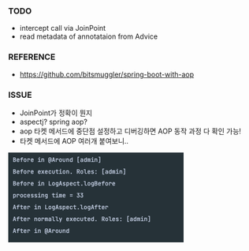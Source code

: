 ### TODO
- intercept call via JoinPoint
- read metadata of annotataion from Advice

### REFERENCE
- https://github.com/bitsmuggler/spring-boot-with-aop

### ISSUE
- JoinPoint가 정확이 뭔지
- aspectj? spring aop? 
- aop 타켓 메서드에 중단점 설정하고 디버깅하면 AOP 동작 과정 다 확인 가능!
- 타켓 메서드에 AOP 여러개 붙여보니.. 

 ![](aroundOrder.png)
